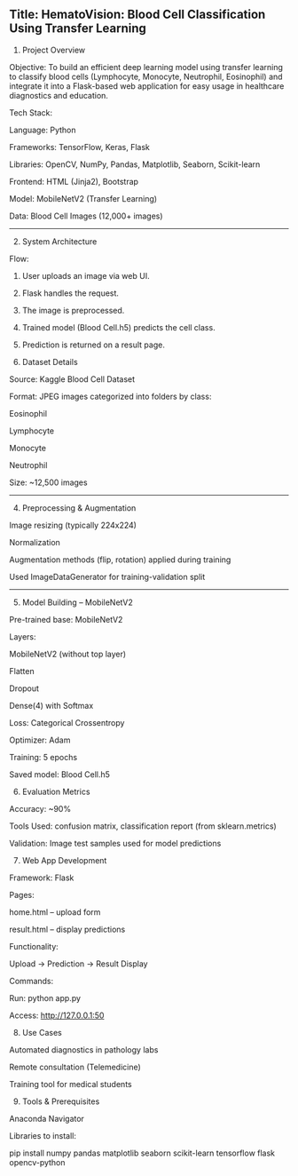 
Title: HematoVision: Blood Cell Classification Using Transfer Learning
---

1. Project Overview

Objective:
To build an efficient deep learning model using transfer learning to classify blood cells (Lymphocyte, Monocyte, Neutrophil, Eosinophil) and integrate it into a Flask-based web application for easy usage in healthcare diagnostics and education.

Tech Stack:

Language: Python

Frameworks: TensorFlow, Keras, Flask

Libraries: OpenCV, NumPy, Pandas, Matplotlib, Seaborn, Scikit-learn

Frontend: HTML (Jinja2), Bootstrap

Model: MobileNetV2 (Transfer Learning)

Data: Blood Cell Images (12,000+ images)

---

2. System Architecture

Flow:

1. User uploads an image via web UI.


2. Flask handles the request.


3. The image is preprocessed.


4. Trained model (Blood Cell.h5) predicts the cell class.


5. Prediction is returned on a result page.


3. Dataset Details

Source: Kaggle Blood Cell Dataset

Format: JPEG images categorized into folders by class:

Eosinophil

Lymphocyte

Monocyte

Neutrophil


Size: ~12,500 images

---

4. Preprocessing & Augmentation

Image resizing (typically 224x224)

Normalization

Augmentation methods (flip, rotation) applied during training

Used ImageDataGenerator for training-validation split

---

5. Model Building – MobileNetV2

Pre-trained base: MobileNetV2

Layers:

MobileNetV2 (without top layer)

Flatten

Dropout

Dense(4) with Softmax


Loss: Categorical Crossentropy

Optimizer: Adam

Training: 5 epochs

Saved model: Blood Cell.h5


6. Evaluation Metrics

Accuracy: ~90%

Tools Used: confusion matrix, classification report (from sklearn.metrics)

Validation: Image test samples used for model predictions

7. Web App Development

Framework: Flask

Pages:

home.html – upload form

result.html – display predictions


Functionality:

Upload → Prediction → Result Display


Commands:

Run: python app.py

Access: http://127.0.0.1:50

8. Use Cases

Automated diagnostics in pathology labs

Remote consultation (Telemedicine)

Training tool for medical students


9. Tools & Prerequisites

Anaconda Navigator

Libraries to install:

pip install numpy pandas matplotlib seaborn scikit-learn tensorflow flask opencv-python


